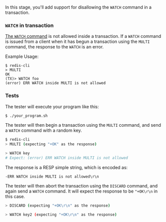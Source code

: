 In this stage, you'll add support for disallowing the `WATCH` command in a transaction.

### `WATCH` in transaction

[The `WATCH` command](https://redis.io/docs/latest/commands/watch/) is not allowed inside a transaction. If a `WATCH` command is issued from a client when it has begun a transaction using the `MULTI` command, the response to the `WATCH` is an error.

Example Usage:
```
$ redis-cli
> MULTI
OK
(TX)> WATCH foo
(error) ERR WATCH inside MULTI is not allowed
```

### Tests
The tester will execute your program like this:

```bash
$ ./your_program.sh
```

The tester will then begin a transaction using the `MULTI` command, and send a `WATCH` command with a random key.

```bash
$ redis-cli
> MULTI (expecting "+OK" as the response)

> WATCH key
# Expect: (error) ERR WATCH inside MULTI is not allowed
```
The response is a RESP simple string, which is encoded as:
```
-ERR WATCH inside MULTI is not allowed\r\n
```

The tester will then abort the transaction using the `DISCARD` command, and again send a `WATCH` command. It will expect the response to be `"+OK\r\n` in this case. 

```bash
> DISCARD (expecting "+OK\r\n" as the response)

> WATCH key2 (expecting "+OK\r\n" as the response)
```


